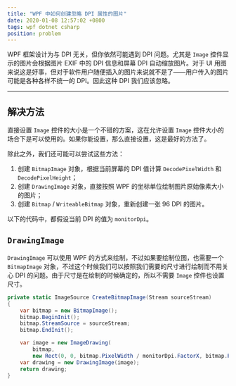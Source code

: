 ```yaml
---
title: "WPF 中如何创建忽略 DPI 属性的图片"
date: 2020-01-08 12:57:02 +0800
tags: wpf dotnet csharp
position: problem
---
```


WPF 框架设计为与 DPI 无关，但你依然可能遇到 DPI 问题。尤其是 `Image` 控件显示的图片会根据图片 EXIF 中的 DPI 信息和屏幕 DPI 自动缩放图片。对于 UI 用图来说这是好事，但对于软件用户随便插入的图片来说就不是了——用户传入的图片可能是各种各样不统一的 DPI。因此这种 DPI 我们应该忽略。

---

<div id="toc"></div>

## 解决方法

直接设置 `Image` 控件的大小是一个不错的方案，这在允许设置 `Image` 控件大小的场合下是可以使用的。如果你能设置，那么直接设置，这是最好的方法了。

除此之外，我们还可能可以尝试这些方法：

1. 创建 `BitmapImage` 对象，根据当前屏幕的 DPI 值计算 `DecodePixelWidth` 和 `DecodePixelHeight`；
1. 创建 `DrawingImage` 对象，直接按照 WPF 的坐标单位绘制图片原始像素大小的图片；
1. 创建 `Bitmap` / `WriteableBitmap` 对象，重新创建一张 96 DPI 的图片。

以下的代码中，都假设当前 DPI 的值为 `monitorDpi`。

<!-- ## `BitmapImage`

如果直接使用 `BitmapImage` 对象，那么需要事先得知图片的宽高，否则需要两次加载图片。

```csharp
private static ImageSource CreateBitmapImage(Stream sourceStream, int width, int height)
{
    var bitmap = new BitmapImage();
    bitmap.BeginInit();
    bitmap.StreamSource = sourceStream;
    bitmap.DecodePixelWidth = width / monitorDpi.FactorX;
    bitmap.DecodePixelHeight = height / monitorDpi.FactorY;
    bitmap.EndInit();
}
```

在 `BitmapImage` 中，`EndInit` 调用之前是无法得知图片的像素尺寸的，所以方法必须要求传入期望的图片尺寸。要么两次加载 `BitmapImage`，要么通过其他方式来获取尺寸。

比如：

- [c# - Getting image dimensions without reading the entire file - Stack Overflow](https://stackoverflow.com/questions/111345/getting-image-dimensions-without-reading-the-entire-file) -->

## `DrawingImage`

`DrawingImage` 可以使用 WPF 的方式来绘制，不过如果要绘制位图，也需要一个 `BitmapImage` 对象，不过这个时候我们可以按照我们需要的尺寸进行绘制而不用关心 DPI 的问题。由于尺寸是在绘制的时候确定的，所以不需要 `Image` 控件也设置尺寸。

```csharp
private static ImageSource CreateBitmapImage(Stream sourceStream)
{
    var bitmap = new BitmapImage();
    bitmap.BeginInit();
    bitmap.StreamSource = sourceStream;
    bitmap.EndInit();

    var image = new ImageDrawing(
        bitmap,
        new Rect(0, 0, bitmap.PixelWidth / monitorDpi.FactorX, bitmap.PixelHeight / monitorDpi.FactorY));
    var drawing = new DrawingImage(image);
    return drawing;
}
```

<!-- ## `Bitmap` / `WriteableBitmap` -->

